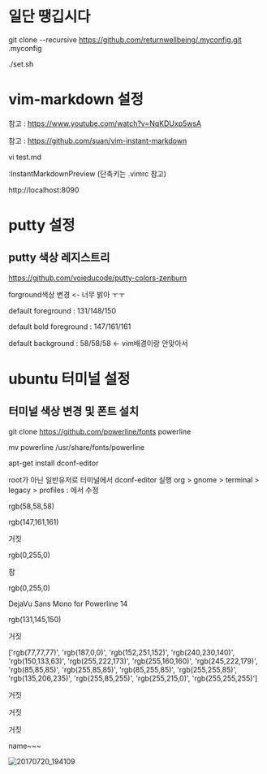 # 일단 땡깁시다
git clone --recursive https://github.com/returnwellbeing/.myconfig.git .myconfig

./set.sh

# vim-markdown 설정
참고 : https://www.youtube.com/watch?v=NqKDUxp5wsA

참고 : https://github.com/suan/vim-instant-markdown

vi test.md

:InstantMarkdownPreview (단축키는 .vimrc 참고)

http://localhost:8090

# putty 설정
## putty 색상 레지스트리
https://github.com/voieducode/putty-colors-zenburn

forground색상 변경 <- 너무 밝아 ㅜㅜ

default foreground : 131/148/150

default bold foreground : 147/161/161

default background : 58/58/58 <- vim배경이랑 안맞아서

# ubuntu 터미널 설정
## 터미널 색상 변경 및 폰트 설치
git clone https://github.com/powerline/fonts powerline

mv powerline /usr/share/fonts/powerline

apt-get install dconf-editor

root가 아닌 일반유저로 터미널에서 dconf-editor 실행
org > gnome > terminal > legacy > profiles : 에서 수정

rgb(58,58,58)

rgb(147,161,161)

거짓

rgb(0,255,0)

참

rgb(0,255,0)

DejaVu Sans Mono for Powerline 14

rgb(131,145,150)

거짓

['rgb(77,77,77)', 'rgb(187,0,0)', 'rgb(152,251,152)', 'rgb(240,230,140)', 'rgb(150,133,63)', 'rgb(255,222,173)', 'rgb(255,160,160)', 'rgb(245,222,179)', 'rgb(85,85,85)', 'rgb(255,85,85)', 'rgb(85,255,85)', 'rgb(255,255,85)', 'rgb(135,206,235)', 'rgb(255,85,255)', 'rgb(255,215,0)', 'rgb(255,255,255)']

거짓

거짓

거짓

name~~~

![20170720_194109](https://user-images.githubusercontent.com/25244851/43644065-5a1cb58a-9768-11e8-8142-97cdb839b615.jpg)


